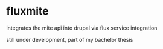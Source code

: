 fluxmite
========

integrates the mite api into drupal via flux service integration

still under development, part of my bachelor thesis
